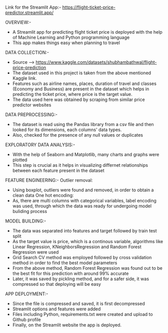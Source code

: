 Link for the Streamlit App:- https://flight-ticket-price-predictor.streamlit.app/

OVERVIEW:-
- A Streamlit app for predicting flight ticket price is deployed with the help of Machine Learning and Python programming language
- This app makes things easy when planning to travel
  
DATA COLLECTION:-
- Source --> https://www.kaggle.com/datasets/shubhambathwal/flight-price-prediction
- The dataset used in this project is taken from the above mentioned Kaggle link.
- Features such as airline names, places, duration of travel and classes (Economy and Business) are present in the dataset which helps in predicting the ticket price, where price is the target value.
- The data used here was obtained by scraping from similar price predictor websites

DATA PREPROCESSING:-
- The dataset is read using the Pandas library from a csv file and then looked for its dimensions, each columns' data types.
- Also, checked for the presence of any null values or duplicates

EXPLORATORY DATA ANALYSIS:-
- With the help of Seaborn and Matplotlib, many charts and graphs were plotted
- This step is crucial as it helps in visualizing differnet relationships between each feature present in the dataset
  
FEATURE ENGINEERING:-
Outlier removal:
- Using boxplot, outliers were found and removed, in order to obtain a clean data
One hot encoding:
- As, there are multi columns with categorical variables, label encoding was used, through which the data was ready for undergoing model buliding process

MODEL BUILDING:-
- The data was separated into features and target followed by train test split
- As the target value is price, which is a continous variable, algorithms like Linear Regression, KNeighborsRegression and Random Forest Regression were used
- Grid Search CV method was employed followed by cross validation method in order to find the best model parameters
- From the above method, Random Forest Regression was found out to be the best fit for this prediction with around 99% accurate
- Later, it was saved by pickling method, and for a safer side, it was compressed so that deploying will be easy

APP DEPLOYMENT:-
- Since the file is compressed and saved, it is first decompressed
- Streamlit options and features were added
- Files including Python, requirements.txt were created and upload to Github profile
- Finally, on the Streamlit website the app is deployed.


